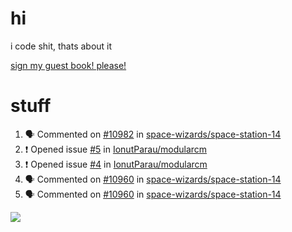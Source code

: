 # hi
i code shit, thats about it

[sign my guest book! please!](https://github.com/Just-a-Unity-Dev/Just-a-Unity-Dev/issues/new?&body=Sign%20my%20guest%20book%20by%20placing%20your%20name%20in%20the%20title,%20how%27d%20you%20get%20to%20this%20page%20and%20why?%20Don%27t%20forget%20you%20have%20an%20entire%20notebook%20in%20your%20hands!)


# stuff
<!--START_SECTION:activity-->
1. 🗣 Commented on [#10982](https://github.com/space-wizards/space-station-14/issues/10982) in [space-wizards/space-station-14](https://github.com/space-wizards/space-station-14)
2. ❗️ Opened issue [#5](https://github.com/IonutParau/modularcm/issues/5) in [IonutParau/modularcm](https://github.com/IonutParau/modularcm)
3. ❗️ Opened issue [#4](https://github.com/IonutParau/modularcm/issues/4) in [IonutParau/modularcm](https://github.com/IonutParau/modularcm)
4. 🗣 Commented on [#10960](https://github.com/space-wizards/space-station-14/issues/10960) in [space-wizards/space-station-14](https://github.com/space-wizards/space-station-14)
5. 🗣 Commented on [#10960](https://github.com/space-wizards/space-station-14/issues/10960) in [space-wizards/space-station-14](https://github.com/space-wizards/space-station-14)
<!--END_SECTION:activity-->

![](https://github-profile-summary-cards.vercel.app/api/cards/profile-details?username=Just-a-Unity-Dev&theme=solarized_dark)
